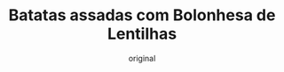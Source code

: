 ---
layout: post
layout-type: 1
title: "Batatas assadas com Bolonhesa de Lentilhas"
description: "Batatas assadas crocantes servidas com uma bolonhesa rica de lentilhas e cogumelos"
keywords: "batatas assadas, bolonhesa de lentilhas, receita vegan, jantar saudável, lentilhas verdes, cogumelos marron, molho de tomate caseiro, refeição proteica, prato sem carne, comida vegetariana"
permalink: /batatas-assadas-lentilhas/
type: ["Almoço/Jantar"]
protein: ["Lentilhas"]
image: "/assets/img/batatas-assadas-com-lentilhas.webp"
serve: 4 refeições
diet: ["s-soja","s-frutos-secos","s-gluten"]
time-total: 90
time-prepar: 15
time-confe: 75
calorias: 440
proteinas: 19
lipidos: 10
hidratos: 65
author: original
new:
ingredients:
    - 1 kg | de Batatas
    - 2 | Cebolas médias
    - 3 dentes | de Alho
    - 6 | Tomates maduros
    - 300 gr | de Cogumelos Marron
    - 200 gr | de Lentilhas Verdes
    - 1 c. sopa | de Vinagre ou Sumo de Limão
    - "| Água q.b."
    - "| Azeite Virgem Extra q.b."
    - "| Sal q.b."
    - "| Alecrim fresco q.b."
    - "| Pimenta Preta moída q.b."
    - "| Orégãos secos q.b."
    - "| Folhas de Manjericão fresco q.b."
instructions:
    - Colocar as lentilhas num recipiente, cobrir com água e adicionar o vinagre ou sumo de limão. Deixar demolhar por pelo menos 4 horas (idealmente durante a noite). No final, escorrer e reservar.
    - Descascar e cortar as batatas em cubos e distribuir num tabuleiro forrado com papel vegetal. Regar com azeite, temperar com sal e alecrim. Levar ao forno pré-aquecido a 180ºC e assar por aproximadamente 35-40 minutos, mexendo ocasionalmente, até ficarem douradas e crocantes.
    -  Enquanto isso, picar a cebola e os dentes de alho. Levar uma panela ao lume médio com um fio de azeite e refogar a cebola até ficar macia. Adicionar o alho picado e refogar por mais 1-2 minutos.
    - Juntar os tomates maduros picados, temperar com sal, pimenta preta e orégãos. Reduzir o lume para baixo e deixar cozinhar lentamente por 1 hora, mexendo ocasionalmente.
    - No final da cozedura, adicionar as folhas de manjericão e triturar o molho com a varinha mágica até obter uma consistência homogénea.
    - Na mesma panela, adicionar os cogumelos fatiados e cozinhar até reduzirem e soltarem os seus sucos.
    - Juntar o molho de tomate triturado e as lentilhas demolhadas. Cozinhar em lume médio por 10-15 minutos, ou até as lentilhas estarem macias e absorverem os sabores. Ajustar os temperos se necessário.
    - Distribuir as batatas assadas nos pratos e cobrir com a bolonhesa de lentilhas.
notes:
    - Pode deixar menos tempo o molho de tomate a apurar, mas vai perder algum sabor.
---
